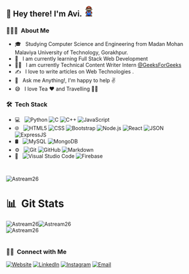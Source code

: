 
<h2> 👋 Hey there! I'm Avi. <img src="https://github.com/SatYu26/SatYu26/blob/master/Assets/Mario_Hello_Big.gif" height="30px"></h2>

<h3> 👨🏻‍💻 &nbsp;About Me </h3>

- 🎓 &nbsp; Studying Computer Science and Engineering from Madan Mohan Malaviya University of Technology, Gorakhpur.
- 🌱 &nbsp; I am currently learning Full Stack Web Development 
- 👨‍💻 &nbsp; I am currently Technical Content Writer Intern [@GeeksForGeeks](https://auth.geeksforgeeks.org/user/astream26/articles)
- ✍️ &nbsp; I love to write articles on Web Technologies .
- 👻 &nbsp; Ask me Anything!, I'm happy to help ✌️ 
- 😅 &nbsp; I love Tea ❤️ and Travelling  🧑‍✈️

<h3> 🛠 &nbsp;Tech Stack</h3>

- 💻 &nbsp;
  ![Python](https://img.shields.io/badge/-Python-333333?style=flat&logo=python)
  ![C](https://img.shields.io/badge/-C-000000?style=for-the-badge&logo=C)
  ![C++](https://img.shields.io/badge/-C++-333333?style=flat&logo=C%2B%2B&logoColor=00599C)
  ![JavaScript](https://img.shields.io/badge/-JavaScript-333333?style=flat&logo=javascript)
- 🌐 &nbsp;
  ![HTML5](https://img.shields.io/badge/-HTML5-333333?style=flat&logo=HTML5)
  ![CSS](https://img.shields.io/badge/-CSS-333333?style=flat&logo=CSS3&logoColor=1572B6)
  ![Bootstrap](https://img.shields.io/badge/-Bootstrap-333333?style=flat&logo=bootstrap&logoColor=563D7C)
  ![Node.js](https://img.shields.io/badge/-Node.js-333333?style=flat&logo=node.js)
  ![React](https://img.shields.io/badge/-React-333333?style=flat&logo=react)
  ![JSON](https://img.shields.io/badge/-json-02569B?style=flat&logo=json&link=https://github.com/BRdhanani)
  ![ExpressJS](https://img.shields.io/badge/-Express.js-787878?style=flat)
- 🛢 &nbsp;
  ![MySQL](https://img.shields.io/badge/-MySQL-333333?style=flat&logo=mysql)
  ![MongoDB](https://img.shields.io/badge/-MongoDB-333333?style=flat&logo=mongodb)
- ⚙️ &nbsp;
  ![Git](https://img.shields.io/badge/-Git-333333?style=flat&logo=git)
  ![GitHub](https://img.shields.io/badge/-GitHub-333333?style=flat&logo=github)
  ![Markdown](https://img.shields.io/badge/-Markdown-333333?style=flat&logo=markdown)
- 🔧 &nbsp;
  ![Visual Studio Code](https://img.shields.io/badge/-Visual%20Studio%20Code-333333?style=flat&logo=visual-studio-code&logoColor=007ACC)
  ![Firebase](https://img.shields.io/badge/-Firebase-FFA611?style=flat&logo=firebase&logoColor=FFFFFF)

</br>
<p align="left"> <img src="https://komarev.com/ghpvc/?username=Astream26" alt="Astream26" /> </p>



<h1 align="left"> 📊 &nbsp;Git Stats</h1>

  <img  align="left"  src="https://github-readme-stats.vercel.app/api?username=Astream26&&count_private=true&show_icons=true&theme=radical&include_all_commits=true" alt="Astream26" />
  <img  align="left"  align="center" src="https://github-readme-streak-stats.herokuapp.com/?user=Astream26&&count_private=true&show_icons=true&theme=radical&include_all_commits=true" alt="Astream26" />
<br/>
<img   src="https://github-readme-stats.vercel.app/api/top-langs/?username=Astream26&&count_private=true&show_icons=true&theme=radical&include_all_commits=true" alt="Astream26" />




<br/>
<br/>
<h3> 🤝🏻 &nbsp;Connect with Me </h3>

<p >
<a href="https://astream26.ga/"><img alt="Website" src="https://img.shields.io/badge/Website-https://astream26.ga-blue?style=flat-square&logo=google-chrome"></a>
<a href="https://www.linkedin.com/in/avi-kumar-srivastava-79a25b177/"><img alt="LinkedIn" src="https://img.shields.io/badge/LinkedIn-Avi%20Kumar%20Srivastava-blue?style=flat-square&logo=linkedin"></a>
<a href="https://www.instagram.com/__avi_26__/?hl=en"><img alt="Instagram" src="https://img.shields.io/badge/Instagram-__avi_26__-blue?style=flat-square&logo=instagram"></a>
<a href="mailto:kumaravi113@gmail.com"><img alt="Email" src="https://img.shields.io/badge/Email-kumaravi113@gmail.com-blue?style=flat-square&logo=gmail"></a>
</p>
